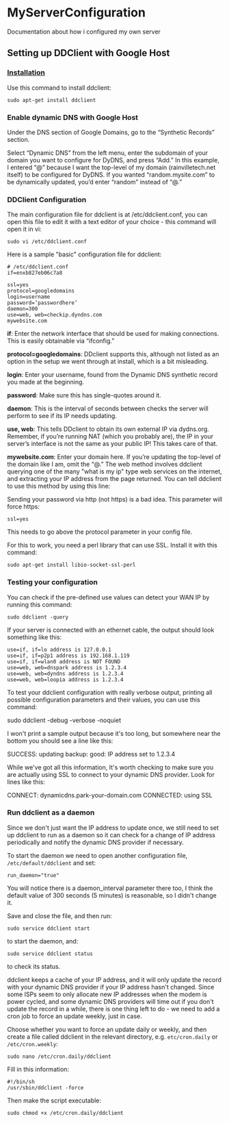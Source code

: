 # MyServerConfiguration
Documentation about how i configured my own server

## Setting up DDClient with Google Host 

### [Installation](https://samhobbs.co.uk/2015/01/dynamic-dns-ddclient-raspberry-pi-and-ubuntu)

Use this command to install ddclient:
```
sudo apt-get install ddclient
```
### Enable dynamic DNS with Google Host

Under the DNS section of Google Domains, go to the “Synthetic Records” section.

Select “Dynamic DNS” from the left menu, enter the subdomain of your domain you want to configure for DyDNS, and press “Add.” In this example, I entered “@” because I want the top-level of my domain (rainvilletech.net itself) to be configured for DyDNS. If you wanted “random.mysite.com” to be dynamically updated, you’d enter “random” instead of “@.”

### DDClient Configuration

The main configuration file for ddclient is at /etc/ddclient.conf, you can open this file to edit it with a text editor of your choice - this command will open it in vi:

```
sudo vi /etc/ddclient.conf
```
Here is a sample "basic" configuration file for ddclient:

```
# /etc/ddclient.conf
if=enxb827eb06c7a8

ssl=yes
protocol=googledomains
login=username
password=’passwordhere’
daemon=300
use=web, web=checkip.dyndns.com
mywebsite.com
```
**if**: Enter the network interface that should be used for making connections. This is easily obtainable via “ifconfig.”

**protocol=googledomains**: DDclient supports this, although not listed as an option in the setup we went through at install, which is a bit misleading.

**login**: Enter your username, found from the Dynamic DNS synthetic record you made at the beginning.

**password**: Make sure this has single-quotes around it.

**daemon**: This is the interval of seconds between checks the server will perform to see if its IP needs updating.

**use, web**: This tells DDclient to obtain its own external IP via dydns.org. Remember, if you’re running NAT (which you probably are), the IP in your server’s interface is not the same as your public IP! This takes care of that.

**mywebsite.com**: Enter your domain here. If you’re updating the top-level of the domain like I am, omit the “@.”
The web method involves ddclient querying one of the many "what is my ip" type web services on the internet, and extracting your IP address from the page returned. You can tell ddclient to use this method by using this line:

Sending your password via http (not https) is a bad idea. This parameter will force https:
```
ssl=yes
```

This needs to go above the protocol parameter in your config file.

For this to work, you need a perl library that can use SSL. Install it with this command:
```
sudo apt-get install libio-socket-ssl-perl
```
### Testing your configuration

You can check if the pre-defined use values can detect your WAN IP by running this command:
```
sudo ddclient -query
```

If your server is connected with an ethernet cable, the output should look something like this:
```
use=if, if=lo address is 127.0.0.1
use=if, if=p2p1 address is 192.168.1.119
use=if, if=wlan0 address is NOT FOUND
use=web, web=dnspark address is 1.2.3.4
use=web, web=dyndns address is 1.2.3.4
use=web, web=loopia address is 1.2.3.4
```
To test your ddclient configuration with really verbose output, printing all possible configuration parameters and their values, you can use this command:

sudo ddclient -debug -verbose -noquiet

I won't print a sample output because it's too long, but somewhere near the bottom you should see a line like this:

SUCCESS:  updating backup: good: IP address set to 1.2.3.4

While we've got all this information, It's worth checking to make sure you are actually using SSL to connect to your dynamic DNS provider. Look for lines like this:

CONNECT:  dynamicdns.park-your-domain.com
CONNECTED:  using SSL

### Run ddclient as a daemon

Since we don't just want the IP address to update once, we still need to set up ddclient to run as a daemon so it can check for a change of IP address periodically and notify the dynamic DNS provider if necessary.

To start the daemon we need to open another configuration file, `/etc/default/ddclient` and set:
```
run_daemon="true"
```
You will notice there is a daemon_interval parameter there too, I think the default value of 300 seconds (5 minutes) is reasonable, so I didn't change it.

Save and close the file, and then run:
```
sudo service ddclient start
```
to start the daemon, and:
```
sudo service ddclient status
```
to check its status.

ddclient keeps a cache of your IP address, and it will only update the record with your dynamic DNS provider if your IP address hasn't changed. Since some ISPs seem to only allocate new IP addresses when the modem is power cycled, and some dynamic DNS providers will time out if you don't update the record in a while, there is one thing left to do - we need to add a cron job to force an update weekly, just in case.

Choose whether you want to force an update daily or weekly, and then create a file called ddclient in the relevant directory, e.g. `etc/cron.daily` or `/etc/cron.weekly`:
```
sudo nano /etc/cron.daily/ddclient
```
Fill in this information:
```
#!/bin/sh
/usr/sbin/ddclient -force
```
Then make the script executable:
```
sudo chmod +x /etc/cron.daily/ddclient
```
